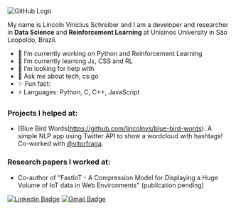 ![GitHub Logo](https://raw.githubusercontent.com/godcrampy/godcrampy/master/hello.gif)

My name is Lincoln Vinicius Schreiber and I am a developer and researcher in **Data Science** and **Reinforcement Learning** at Unisinos University in São Leopoldo, Brazil.

- 🔭 I’m currently working on Python and Reinforcement Learning
- 🌱 I’m currently learning Js, CSS and RL
- 🤔 I’m looking for help with 
- 💬 Ask me about  tech, cs:go
- ✨ Fun fact: 
- ⚡ Languages: Python, C, C++, JavaScript


### Projects I helped at:
- [Blue Bird Words(https://github.com/lincolnvs/blue-bird-words). A simple NLP app using Twitter API to show a wordcloud with hashtags! Co-worked with [@vitorfraga](https://github.com/vitorfraga).

### Research papers I worked at:
- Co-author of "FastIoT - A Compression Model for Displaying a Huge Volume of IoT data in Web Environments" (publication pending)

[![Linkedin Badge](https://img.shields.io/badge/-lincolnvs-063f5b?style=flat-square&logo=Linkedin&logoColor=white&link=https://www.linkedin.com/in/lincolnvs/)](https://www.linkedin.com/in/lincolnvs/)
[![Gmail Badge](https://img.shields.io/badge/-lincolnschreiber@gmail.com-c14438?style=flat-square&logo=Gmail&logoColor=white&link=mailto:lincolnschreiber@gmail.com)](mailto:lincolnschreiber@gmail.com)
